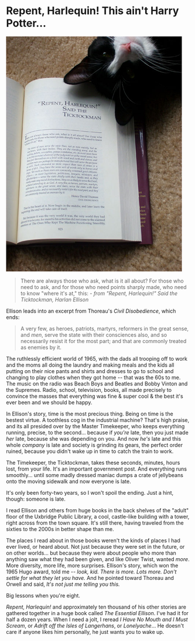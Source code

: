 # Repent, Harlequin! This ain't Harry Potter...

![repent.jpg](../uploads/2007/07/repent.jpg)

> There are always those who ask, what is it all about? For those who need to ask, and for those who need points sharply made, who need to know "where it's at," this: - *from "Repent, Harlequin!" Said the Ticktockman, Harlan Ellison*


Ellison leads into an excerpt from Thoreau's *Civil Disobedience*, which ends:

> A very few, as heroes, patriots, martyrs, reformers in the great sense, and *men*, serve the state with their consciences also, and so necessarily resist it for the most part; and that are commonly treated as enemies by it.


The ruthlessly efficient world of 1965, with the dads all trooping off to work and the moms all doing the laundry and making meals and the kids all putting on their nice pants and shirts and dresses to go to school and changing to play clothes when they got home -- that was the 60s to me. The music on the radio was Beach Boys and Beatles and Bobby Vinton and the Supremes. Radio, school, television, books, all made precisely to convince the masses that everything was fine & super cool & the best it's ever been and we should be happy.

In Ellison's story, time is the most precious thing. Being on time is the bestest virtue. A toothless cog in the industrial machine? That's high praise, and its all presided over by the Master Timekeeper, who keeps everything running, precise, to the second... because if *you're* late, then you just made *her* late, because she was depending on you. And now *he's* late and this whole *company* is late and society is grinding its gears, the perfect order ruined, because you didn't wake up in time to catch the train to work.

The Timekeeper, the Ticktockman, takes these seconds, minutes, hours lost, from your life. It's an important government post. And everything runs smoothly... until some madly dressed maniac dumps a crate of jellybeans onto the moving sidewalk and now everyone is late.

It's only been forty-two years, so I won't spoil the ending. Just a hint, though: someone is late.

I read Ellison and others from huge books in the back shelves of the "adult" floor of the Uxbridge Public Library, a cool, castle-like building with a tower, right across from the town square. It's still there, having traveled from the sixties to the 2000s in better shape than me.

The places I read about in those books weren't the kinds of places I had ever lived, or heard about. Not just because they were set in the future, or on other worlds... but because they were about people who more than anything saw what they had been given, and like Oliver Twist, wanted *more*. More diversity, more life, more surprises. Ellison's story, which won the 1965 Hugo award, told me -- *look, kid. There is more. Lots more. Don't settle for what they let you have.* And he pointed toward Thoreau and Orwell and said, *It's not just me telling you this.*

Big lessons when you're eight.

*Repent, Harlequin!* and approximately ten thousand of his other stories are gathered together in a huge book called *The Essential Ellison*. I've had it for half a dozen years. When I need a jolt, I reread *I Have No Mouth and I Must Scream*, or *Adrift off the Isles of Langerhans*, or *Lonelyache*... He doesn't care if anyone likes him personally, he just wants you to wake up.
